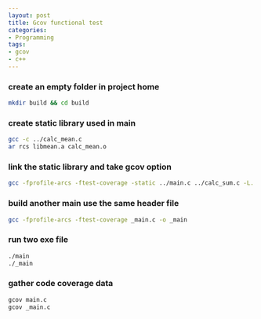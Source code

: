 ```yaml
---
layout: post
title: Gcov functional test
categories:
- Programming
tags:
- gcov
- c++
---
```


### create an empty folder in project home
```sh
mkdir build && cd build
```

### create static library used in main
```sh
gcc -c ../calc_mean.c
ar rcs libmean.a calc_mean.o
```

### link the static library and take gcov option
```sh
gcc -fprofile-arcs -ftest-coverage -static ../main.c ../calc_sum.c -L. -lmean -o main
```

### build another main use the same header file
```sh
gcc -fprofile-arcs -ftest-coverage _main.c -o _main
```

### run two exe file
```sh
./main
./_main
```

### gather code coverage data
```sh
gcov main.c
gcov _main.c
```

